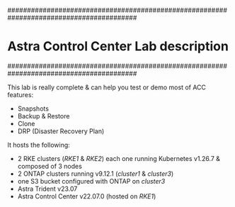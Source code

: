#########################################################################################
# Astra Control Center Lab description
#########################################################################################

This lab is really complete & can help you test or demo most of ACC features:
- Snapshots
- Backup & Restore
- Clone
- DRP (Disaster Recovery Plan)

It hosts the following:
- 2 RKE clusters (_RKE1_ & _RKE2_) each one running Kubernetes v1.26.7 & composed of 3 nodes
- 2 ONTAP clusters running v9.12.1 (_cluster1_ & _cluster3_)
- one S3 bucket configured with ONTAP on _cluster3_
- Astra Trident v23.07
- Astra Control Center v22.07.0 (hosted on _RKE1_)  